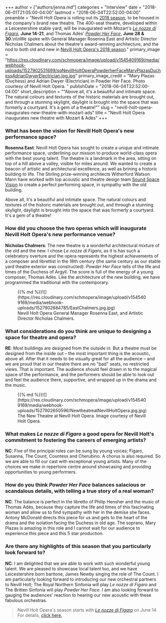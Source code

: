 +++
author = ["authors/jenna.md"]
categories = "Interview"
date = "2018-06-01T21:05:00-04:00"
lastmod = "2018-06-04T22:52:00-04:00"
preamble = "Nevill Holt Opera is rolling out its [2018 season](https://www.nevillholtopera.co.uk/whats-on), to be housed in the company's brand new theatre. The 400-seat theatre, developed within a Leicestershire stable yard, will be inaugurated with Mozart's [*Le nozze di Figaro*](https://www.nevillholtopera.co.uk/whats-on/le-nozze-di-figaro), **June 14-21**, and Thomas Adès' [*Powder Her Face*](https://www.nevillholtopera.co.uk/whats-on/powder-her-face), **June 28 & 30**.\n\nWe spoke with General Manager Rosenna East and Artistic Director Nicholas Chalmers about the theatre's award-winning architecture, and the nod to both old and new in [Nevill Holt Opera's 2018 season](https://www.nevillholtopera.co.uk/whats-on)."
primary_image = "https://res.cloudinary.com/schmopera/image/upload/v1545409169/media/webhook-uploads/1527902531699/sqNevillHoltOperaPowderherFaceMaryPlazasDuchessAdrianDwyerElectrician.jpg.jpg"
primary_image_credit = "Mary Plazas (Duchess) and Adrian Dwyer (Electrician) in Powder Her Face. Photo courtesy of Nevill Holt Opera. "
publishDate = "2018-06-04T22:52:00-04:00"
short_description = "&quot;Above all, it&#039;s a beautiful and intimate space. The natural colours and textures of the historic materials are brought out, and through a stunning skylight, daylight is brought into the space that was formerly a courtyard. It&#039;s a gem of a theatre!&quot;"
slug = "nevill-holt-opera-inaugurates-new-theatre-with-mozart-ads"
title = "Nevill Holt Opera inaugurates new theatre with Mozart &amp; Adès"
+++

### What has been the vision for Nevill Holt Opera's new performance space?

**Rosenna East**: Nevill Holt Opera has sought to create a unique and intimate performance space, underlining our mission to produce world-class opera with the best young talent. The theatre is a landmark in the area, sitting on top of a hill above a valley, visible for miles around. We wanted to create a beacon of artistic and architectural excellence, as well as brining a historic building to life. The Stirling prize-winning architects Witherford Watson Mann have worked with top acoustic and theatre design team [Sound Space Vision](http://www.soundspacevision.com/) to create a perfect performing space, in sympathy with the old building.

Above all, it's a beautiful and intimate space. The natural colours and textures of the historic materials are brought out, and through a stunning skylight, daylight is brought into the space that was formerly a courtyard. It's a gem of a theatre!

### How did you choose the two operas which will inaugurate Nevill Holt Opera's new performance venue?

**Nicholas Chalmers**: The new theatre is a wonderful architectural mixture of the old and the new. I chose *Le nozze di Figaro*, as it is has such a celebratory overture and the opera represents the highest achievements of
a composer and librettist in the 18th century (the same century as our stable yard theatre exterior was constructed). *Powder Her Face* tells of the life and times of the Duchess of Argyll. The score is full of the energy of a young composer, Thomas Adès. Like the architecture of the new building, we have programmed the traditional with the contemporary.

<figure data-type="image">{{% md %}}![](https://res.cloudinary.com/schmopera/image/upload/v1545409169/media/webhook-uploads/1527902684785/EastChalmers.jpg.jpg)
<figcaption>Nevill Holt Opera General Manager Rosenna East, and Artistic Director Nicholas Chalmers.</figcaption>
</figure>

### What considerations do you think are unique to designing a space for theatre and opera?

**RE**: Most buildings are designed from the outside in. But a theatre must be designed from the inside out – the most important thing is the acoustic, above all. After that it needs to be visually great for all the audience – and we are proud that in our theatre there are no "bad" seats, no restricted views. That is important. The audience should feel drawn in to the magical space of the performance, and the performers should be able to look out and feel the audience there, supportive, and wrapped up in the drama and the music.

<figure data-type="image">{{% md %}}![](https://res.cloudinary.com/schmopera/image/upload/v1545409169/media/webhook-uploads/1527902650596/NewtheatreatNevillHoltOpera.jpg.jpg)
<figcaption>The New Theatre at Nevill Holt Opera. Image courtesy of Nevill Holt Opera.</figcaption>
</figure>

### What makes *Le nozze di Figaro* a good opera for Nevill Holt's commitment to fostering the careers of emerging artists?

**NC**: Five of the principal roles can be sung by young voices; Figaro, Susanna, The Count, Countess and Cherubino. A chorus is also required. So we are able to fill our cast with exceptional young artists. Many of the choices we make in repertoire centre around showcasing and providing opportunities to young performers.

### How do you think *Powder Her Face* balances salacious or scandalous details, with telling a true story of a real woman?

**NC**: The balance is perfect in the libretto of Philip Hensher and the music of Thomas Adès, because they capture the life and times of this fascinating woman and allow us to find sympathy with her in the demise she faces. Antony McDonald directs this piece for us and gets to the heart of the drama and the isolation facing the Duchess in old age. The soprano, Mary Plazas is amazing in this role and I cannot wait for our audience to experience this piece and this 5 star production.

### Are there any highlights of this season that you particularly look forward to?

**NC**: I am delighted that we are able to work with such wonderful young talent. We are pleased to showcase local talent too, and we have Leicestershire born baritone, James Newby singing the role of The Count. I am particularly looking forward to introducing our new orchestral partners to Nevill Holt; The Royal Northern Sinfonia will play *Le nozze di Figaro* and The Britten Sinfonia will play *Powder Her Face*. I am also looking forward to gauging the audiences' reaction to hearing our new acoustic with these fabulous orchestras.

>Nevill Holt Opera's season starts with [*Le nozze di Figaro*](https://www.nevillholtopera.co.uk/whats-on/le-nozze-di-figaro) on June 14. For details, [click here.](https://www.nevillholtopera.co.uk/whats-on)
